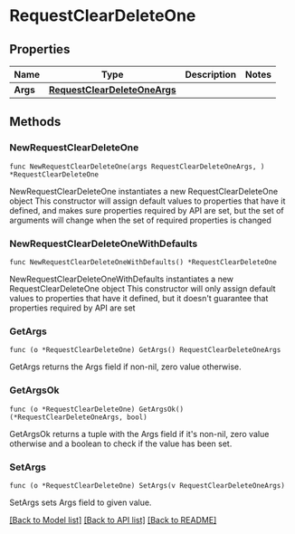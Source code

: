 # RequestClearDeleteOne

## Properties

Name | Type | Description | Notes
------------ | ------------- | ------------- | -------------
**Args** | [**RequestClearDeleteOneArgs**](RequestClearDeleteOneArgs.md) |  | 

## Methods

### NewRequestClearDeleteOne

`func NewRequestClearDeleteOne(args RequestClearDeleteOneArgs, ) *RequestClearDeleteOne`

NewRequestClearDeleteOne instantiates a new RequestClearDeleteOne object
This constructor will assign default values to properties that have it defined,
and makes sure properties required by API are set, but the set of arguments
will change when the set of required properties is changed

### NewRequestClearDeleteOneWithDefaults

`func NewRequestClearDeleteOneWithDefaults() *RequestClearDeleteOne`

NewRequestClearDeleteOneWithDefaults instantiates a new RequestClearDeleteOne object
This constructor will only assign default values to properties that have it defined,
but it doesn't guarantee that properties required by API are set

### GetArgs

`func (o *RequestClearDeleteOne) GetArgs() RequestClearDeleteOneArgs`

GetArgs returns the Args field if non-nil, zero value otherwise.

### GetArgsOk

`func (o *RequestClearDeleteOne) GetArgsOk() (*RequestClearDeleteOneArgs, bool)`

GetArgsOk returns a tuple with the Args field if it's non-nil, zero value otherwise
and a boolean to check if the value has been set.

### SetArgs

`func (o *RequestClearDeleteOne) SetArgs(v RequestClearDeleteOneArgs)`

SetArgs sets Args field to given value.



[[Back to Model list]](../README.md#documentation-for-models) [[Back to API list]](../README.md#documentation-for-api-endpoints) [[Back to README]](../README.md)


